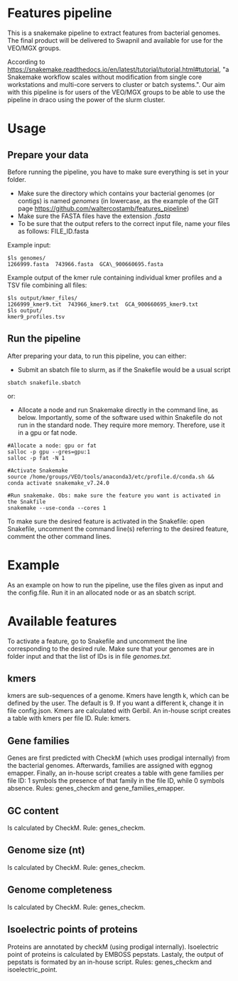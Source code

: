 # Features pipeline

This is a snakemake pipeline to extract features from bacterial genomes. The final product will be delivered to Swapnil and available for use for the VEO/MGX groups.

According to https://snakemake.readthedocs.io/en/latest/tutorial/tutorial.html#tutorial, "a Snakemake workflow scales without modification from single core workstations and multi-core servers to cluster or batch systems.". Our aim with this pipeline is for users of the VEO/MGX groups to be able to use the pipeline in draco using the power of the slurm cluster.  

# Usage

## Prepare your data

Before running the pipeline, you have to make sure everything is set in your folder.

- Make sure the directory which contains your bacterial genomes (or contigs) is named *genomes* (in lowercase, as the example of the GIT page https://github.com/waltercostamb/features_pipeline)
- Make sure the FASTA files have the extension *.fasta*
- To be sure that the output refers to the correct input file, name your files as follows: FILE\_ID.fasta

Example input:  

```
$ls genomes/
1266999.fasta  743966.fasta  GCA\_900660695.fasta
```

Example output of the kmer rule containing individual kmer profiles and a TSV file combining all files:

```
$ls output/kmer_files/ 
1266999_kmer9.txt  743966_kmer9.txt  GCA_900660695_kmer9.txt
$ls output/
kmer9_profiles.tsv
```

## Run the pipeline

After preparing your data, to run this pipeline, you can either:  

- Submit an sbatch file to slurm, as if the Snakefile would be a usual script

```
sbatch snakefile.sbatch 
```

or:

- Allocate a node and run Snakemake directly in the command line, as below. Importantly, some of the software used within Snakefile do not run in the standard node. They require more memory. Therefore, use it in a gpu or fat node.

```
#Allocate a node: gpu or fat
salloc -p gpu --gres=gpu:1 
salloc -p fat -N 1

#Activate Snakemake
source /home/groups/VEO/tools/anaconda3/etc/profile.d/conda.sh && conda activate snakemake_v7.24.0

#Run snakemake. Obs: make sure the feature you want is activated in the Snakfile
snakemake --use-conda --cores 1
```

To make sure the desired feature is activated in the Snakefile: open Snakefile, uncomment the command line(s) referring to the desired feature, comment the other command lines.

# Example

As an example on how to run the pipeline, use the files given as input and the config.file. Run it in an allocated node or as an sbatch script.


# Available features  

To activate a feature, go to Snakefile and uncomment the line corresponding to the desired rule. Make sure that your genomes are in folder input and that the list of IDs is in file *genomes.txt*.

## kmers

kmers are sub-sequences of a genome. Kmers have length k, which can be defined by the user. The default is 9. If you want a different k, change it in file config.json. Kmers are calculated with Gerbil. An in-house script creates a table with kmers per file ID. Rule: kmers.

## Gene families

Genes are first predicted with CheckM (which uses prodigal internally) from the bacterial genomes. Afterwards, families are assigned with eggnog emapper. Finally, an in-house script creates a table with gene families per file ID: 1 symbols the presence of that family in the file ID, while 0 symbols absence.
Rules: genes_checkm and gene_families_emapper. 

## GC content

Is calculated by CheckM. 
Rule: genes_checkm. 

## Genome size (nt)

Is calculated by CheckM. 
Rule: genes_checkm. 

## Genome completeness

Is calculated by CheckM. 
Rule: genes_checkm. 

## Isoelectric points of proteins 

Proteins are annotated by checkM (using prodigal internally). Isoelectric point of proteins is calculated by EMBOSS pepstats. Lastaly, the output of pepstats is formated by an in-house script.
Rules: genes_checkm and isoelectric_point.


